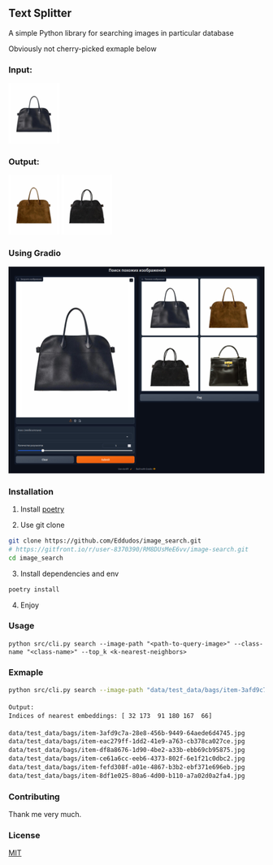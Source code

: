 ## Text Splitter

A simple Python library for searching images in particular database

Obviously not cherry-picked exmaple below
### Input:
<img src="images_thumb/image.png" alt="drawing" width="100"/>

### Output:
<img src="images_thumb/image-1.png" alt="drawing" width="100"/>
<img src="images_thumb/image-2.png" alt="drawing" width="100"/>

### Using Gradio


![alt text](images_thumb/image-3.png)

### Installation

1. Install [poetry](https://python-poetry.org/docs/#installation)

2. Use git clone
```bash 
git clone https://github.com/Eddudos/image_search.git
# https://gitfront.io/r/user-8370390/RM8DUsMeE6vv/image-search.git
cd image_search
```
3. Install dependencies and env
```bash
poetry install
```
4. Enjoy

### Usage

```
python src/cli.py search --image-path "<path-to-query-image>" --class-name "<class-name>" --top_k <k-nearest-neighbors>
```

### Exmaple

```bash
python src/cli.py search --image-path "data/test_data/bags/item-3afd9c7a-28e8-456b-9449-64aede6d4745.jpg" --class-name "bags" --top_k 6

Output:
Indices of nearest embeddings: [ 32 173  91 180 167  66] 

data/test_data/bags/item-3afd9c7a-28e8-456b-9449-64aede6d4745.jpg
data/test_data/bags/item-eac279ff-1dd2-41e9-a763-cb378ca027ce.jpg
data/test_data/bags/item-df8a8676-1d90-4be2-a33b-ebb69cb95875.jpg
data/test_data/bags/item-ce61a6cc-eeb6-4373-802f-6e1f21c0dbc2.jpg
data/test_data/bags/item-fefd308f-a01e-4867-b3b2-ebf371e696eb.jpg
data/test_data/bags/item-8df1e025-80a6-4d00-b110-a7a02d0a2fa4.jpg
```

### Contributing

Thank me very much. 

### License

[MIT](https://choosealicense.com/licenses/mit/)
